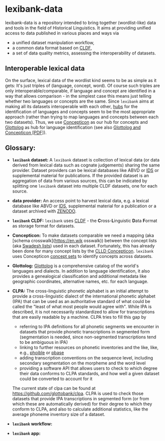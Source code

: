 # lexibank-data

lexibank-data is a repository intended to bring together (wordlist-like) data and tools in the field of Historical Linguistics.
It aims at providing unified access to data published in various places and ways via
- a unified dataset manipulation workflow,
- a common data format based on [CLDF](cldf.md),
- a set of data quality metrics, assessing the interoperability of datasets.


## Interoperable lexical data

On the surface, lexical data of the wordlist kind seems to be as simple as it gets: It's just triples of (language, concept, word). Of course such triples are only interoperable/comparable, if language and concept are identified in
a way that allows comparison - in the simplest case this means just telling whether two languages or concepts are the same.
Since `lexibank` aims at making all its datasets interoperable with each other, [hubs](https://en.wikipedia.org/wiki/Hub_(network_science_concept)) for the identification of languages and concepts seem to be the most appropriate approach (rather than trying to map languages and concepts between each two datasets).
Thus, we use [Concepticon](http://concepticon.clld.org) as our hub for concepts and [Glottolog](http://glottolog.org) as hub for language identification (see also [Glottolog and Concepticon [PDF]](https://cloudstor.aarnet.edu.au/plus/index.php/s/HlFdQxJ5sdS30PZ)).


## Glossary:

- **`lexibank` dataset:** A `lexibank` dataset is collection of lexical data (or data derived from lexical data such as cognate judgements) sharing the same provider. Dataset providers can be lexical databases like ABVD or [IDS](http://ids.clld.org) or supplemental material for publications. If the provided dataset is an aggregation of data from various sources, this can be indicated by splitting one `lexibank` dataset into multiple CLDF datasets, one for each source.
- **data provider:** An access point to harvest lexical data, e.g. a lexical database like ABVD or [IDS](http://ids.clld.org), supplemental material for a publication or a dataset archived with [ZENODO](https://zenodo.org).
- **`lexibank` CLDF:** `lexibank` uses [CLDF](cldf.md) - the **C**ross-**L**inguistic **D**ata **F**ormat as storage format for datasets.
- **Concepticon:** To make datasets comparable we need a mapping (aka [schema crosswalk](https://en.wik  osswalk)) between the concept lists (aka [Swadesh lists](https://en.wikipedia.org/wiki/Swadesh_list)) used in each dataset. Fortunately, this has already been done for many concept lists by the [CLLD Concepticon](http://concepticon.clld.org). `lexibank` uses Concepticon [concept sets](http://concepticon.clld.org/parameters) to identify concepts across datasets.
- **Glottolog:** [Glottolog](http://glottolog.org) is a comprehensive catalog of the world's languages and dialects. In addition to language identification, it also provides a genealogical classification and additional metadata like geographic coordinates, alternative names, etc. for each language.
- **CLPA:** The cross-linguistic phonetic alphabet is an initial attempt to provide a cross-linguistic dialect of the international phonetic alphabet (IPA) that can be used as an authoritative standard of what could be called the "least of what most people would agree with". While IPA is described, it is not necessarily standardized to allow for transcriptions that are easily readable by a machine. CLPA tries to fill this gap by 
  - referring to IPA definitions for all phonetic segments we encounter in datasets that provide phonetic transcriptions in segmented form (segmentation is needed, since non-segmented transcriptions tend to be ambiguous in IPA)
  - linking to further resources on phonetic inventories and the like, like, e.g., [phoible](http://phoible.org) or [pbase](http://pbase.phon.chass.ncsu.edu/)
  - adding transcription conventions on the sequence level, including secondary segmentation on the morpheme and the word level
  - providing a software API that allows users to check to which degree their data conforms to CLPA standards, and how well a given dataset could be converted to account for it
  
  The current state of clpa can be found at https://github.com/glottobank/clpa. CLPA is used to check those datasets that provide IPA transcriptions in segmented form (or from which these are automatically derived) for their degree to which they conform to CLPA, and also to calculate additional statistics, like the average phoneme inventory size of a dataset.
- **`lexibank` workflow:**
- **`lexibank` app:**
